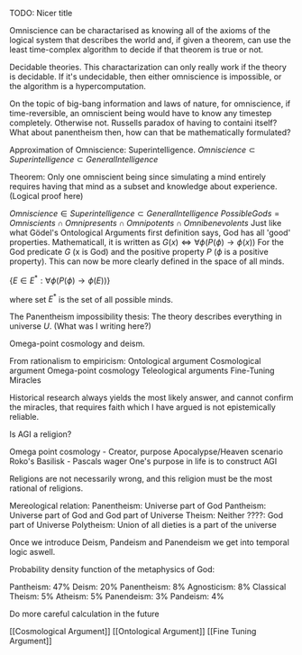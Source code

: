 TODO: Nicer title

Omniscience can be charactarised as knowing all of the axioms of the logical system that describes the world and, if given a theorem, can use the least time-complex algorithm to decide if that theorem is true or not.

Decidable theories. This charactarization can only really work if the theory is decidable. If it's undecidable, then either omniscience is impossible, or the algorithm is a hypercomputation. 

On the topic of big-bang information and laws of nature, for omniscience, if time-reversible, an omniscient being would have to know any timestep completely. Otherwise not. Russells paradox of having to containi itself? What about panentheism then, how can that be mathematically formulated?

Approximation of Omniscience: Superintelligence.
$Omniscience \subset Superintelligence \subset General Intelligence$

Theorem: Only one omniscient being since simulating a mind entirely requires having that mind as a subset and knowledge about experience. (Logical proof here)

$Omniscience \in Superintelligence \subset General Intelligence$ 
$Possible Gods  = Omniscients \cap Omnipresents \cap Omnipotents \cap Omnibenevolents$ 
Just like what Gödel's Ontological Arguments first definition says, God has all 'good' properties. Mathematicall, it is written as
$G(x)\iff \forall\phi (P(\phi)\rightarrow \phi (x))$ 
For the God predicate $G$ (x is God) and the positive property $P$ ($\phi$ is a positive property).  This can now be more clearly defined in the space of all minds.  

$\{E\in E^* :\forall\phi (P(\phi)\rightarrow \phi (E))\}$ 

where set $E^*$ is the set of all possible minds. 




The Panentheism impossibility thesis: 
The theory describes everything in universe $U$. 
(What was I writing here?)


Omega-point cosmology and deism. 



From rationalism to empiricism:
Ontological argument
Cosmological argument
Omega-point cosmology
Teleological arguments
Fine-Tuning
Miracles

Historical research always yields the most likely answer, and cannot confirm the miracles, that requires faith which I have argued is not epistemically reliable. 




Is AGI a religion?

Omega point cosmology - Creator, purpose
Apocalypse/Heaven scenario
Roko's Basilisk - Pascals wager
One's purpose in life is to construct AGI

Religions are not necessarily wrong, and this religion must be the most rational of religions. 


Mereological relation:
Panentheism: Universe part of God
Pantheism: Universe part of God and God part of Universe
Theism: Neither
????: God part of Universe
Polytheism: Union of all dieties is a part of the universe

Once we introduce Deism, Pandeism and Panendeism we get into temporal logic aswell. 



Probability density function of the metaphysics of God:

Pantheism: 47% 
Deism: 20%
Panentheism: 8%
Agnosticism: 8%
Classical Theism: 5%
Atheism: 5%
Panendeism: 3%
Pandeism: 4%

Do more careful calculation in the future

[[Cosmological Argument]] [[Ontological Argument]] [[Fine Tuning Argument]]

